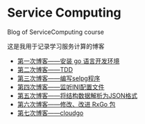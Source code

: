 # Service Computing
Blog of ServiceComputing course

这是我用于记录学习服务计算的博客   
- [第一次博客——安装 go 语言开发环境](mysqrt)
- [第二次博客——TDD](TDD)
- [第三次博客——编写selpg程序](selpg)
- [第四次博客——监听INI配置文件](pconfig)
- [第五次博客——将结构数据解析为JSON格式](myjson)
- [第六次博客——修改、改进 RxGo 包](RxGo)
- [第七次博客——cloudgo](cloudgo)
